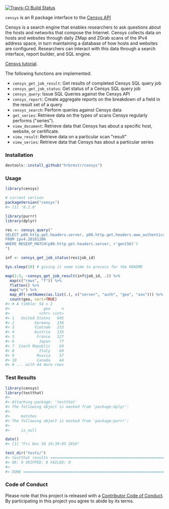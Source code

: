 
<!-- README.md is generated from README.Rmd. Please edit that file -->



[![Travis-CI Build Status](https://travis-ci.org/hrbrmstr/censys.svg?branch=master)](https://travis-ci.org/hrbrmstr/censys)

`censys` is an R package interface to the [Censys API](https://censys.io/api)

Censys is a search engine that enables researchers to ask questions about the hosts and networks that compose the Internet. Censys collects data on hosts and websites through daily ZMap and ZGrab scans of the IPv4 address space, in turn maintaining a database of how hosts and websites are configured. Researchers can interact with this data through a search interface, report builder, and SQL engine.

[Censys tutorial](https://www.censys.io/tutorial).

The following functions are implemented:

- `censys_get_job_result`:	Get results of completed Censys SQL query job
- `censys_get_job_status`:	Get status of a Censys SQL query job
- `censys_query`:	Issue SQL Queries against the Censys API
- `censys_report`:	Create aggregate reports on the breakdown of a field in the result set of a query
- `censys_search`:	Perform queries against Censys data
- `get_series`:	Retrieve data on the types of scans Censys regularly performs ("series").
- `view_document`:	Retrieve data that Censys has about a specific host, website, or certificate.
- `view_result`:	Retrieve data on a particular scan "result"
- `view_series`:	Retrieve data that Censys has about a particular series

### Installation


```r
devtools::install_github("hrbrmstr/censys")
```



### Usage


```r
library(censys)

# current verison
packageVersion("censys")
#> [1] '0.1.0'

library(purrr)
library(dplyr)

res <- censys_query("
SELECT p80.http.get.headers.server, p80.http.get.headers.www_authenticate, location.country, autonomous_system.asn
FROM ipv4.20161206
WHERE REGEXP_MATCH(p80.http.get.headers.server, r'gen[56]')
")

inf <- censys_get_job_status(res$job_id)

Sys.sleep(10) # giving it some time to process for the README

map(1:3, ~censys_get_job_result(inf$job_id, .)) %>% 
  map(c("rows", "f")) %>% 
  flatten() %>% 
  map("v") %>% 
  map_df(~setNames(as.list(.), c("server", "auth", "geo", "asn"))) %>% 
  count(geo, sort=TRUE)
#> # A tibble: 54 × 2
#>               geo     n
#>             <chr> <int>
#> 1   United States   645
#> 2         Germany   338
#> 3         Vietnam   233
#> 4         Austria   135
#> 5          France   127
#> 6           Japan    77
#> 7  Czech Republic    64
#> 8           Italy    60
#> 9          Russia    57
#> 10         Canada    44
#> # ... with 44 more rows
```

### Test Results


```r
library(censys)
library(testthat)
#> 
#> Attaching package: 'testthat'
#> The following object is masked from 'package:dplyr':
#> 
#>     matches
#> The following object is masked from 'package:purrr':
#> 
#>     is_null

date()
#> [1] "Fri Dec 30 19:39:05 2016"

test_dir("tests/")
#> testthat results ========================================================================================================
#> OK: 0 SKIPPED: 0 FAILED: 0
#> 
#> DONE ===================================================================================================================
```

### Code of Conduct

Please note that this project is released with a [Contributor Code of Conduct](CONDUCT.md). 
By participating in this project you agree to abide by its terms.
